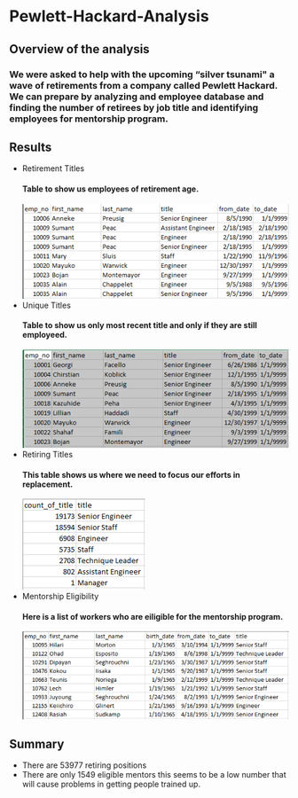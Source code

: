 # Pewlett-Hackard-Analysis
 ## Overview of the analysis
 ### We were asked to help with the upcoming “silver tsunami" a wave of retirements from a company called Pewlett Hackard. We can prepare by analyzing and employee database and finding the number of retirees by job title and identifying employees for mentorship program.

 ## Results
 * Retirement Titles
    #### Table to show us employees of retirement age.
    ![Retirement_Titles](https://github.com/marveld21/Pewlett-Hackard-Analysis/blob/main/PNGS/retirement_titles.PNG?raw=true)
 * Unique Titles
    #### Table to show us only most recent title and only if they are still employeed.
    ![Unique_Titles](https://github.com/marveld21/Pewlett-Hackard-Analysis/blob/main/PNGS/unique_titles.PNG?raw=true)
 * Retiring Titles
    #### This table shows us where we need to focus our efforts in replacement.
    ![Retiring_Titles](https://github.com/marveld21/Pewlett-Hackard-Analysis/blob/main/PNGS/retiring_titles.PNG?raw=true) 
 * Mentorship Eligibility
    #### Here is a list of workers who are eiligible for the mentorship program.
    ![Mentorship Eligibility](https://github.com/marveld21/Pewlett-Hackard-Analysis/blob/main/PNGS/mentorship_eligibility.PNG?raw=true)

 ## Summary
 * There are 53977 retiring positions
 * There are only 1549 eligible mentors this seems to be a low number that will cause problems in getting people trained up.

